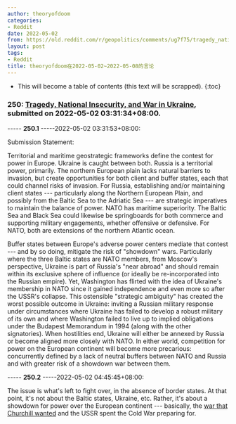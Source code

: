 ```yaml
---
author: theoryofdoom
categories:
- Reddit
date: 2022-05-02
from: https://old.reddit.com/r/geopolitics/comments/ug7f75/tragedy_national_insecurity_and_war_in_ukraine/
layout: post
tags:
- Reddit
title: theoryofdoom在2022-05-02~2022-05-08的言论
---
```


* This will become a table of contents (this text will be scrapped).
{:toc}

### 250: [Tragedy, National Insecurity, and War in Ukraine](https://old.reddit.com/r/geopolitics/comments/ug7f75/tragedy_national_insecurity_and_war_in_ukraine/), submitted on 2022-05-02 03:31:34+08:00.

----- __250.1__ -----2022-05-02 03:31:53+08:00:

Submission Statement:

Territorial and maritime geostrategic frameworks define the contest for power in Europe.  Ukraine is caught between both. Russia is a territorial power, primarily.  The northern European plain lacks natural barriers to invasion, but create opportunities for both client and buffer states, each that could channel risks of invasion.  For Russia, establishing and/or maintaining client states --- particularly along the Northern European Plain, and possibly from the Baltic Sea to the Adriatic Sea --- are strategic imperatives to maintain the balance of power.  NATO has maritime superiority.  The Baltic Sea and Black Sea could likewise be springboards for both commerce and supporting military engagements, whether offensive or defensive.   For NATO, both are extensions of the northern Atlantic ocean.  

Buffer states between Europe's adverse power centers mediate that contest --- and by so doing, mitigate the risk of "showdown" wars.   Particularly where the three Baltic states are NATO members, from Moscow's perspective, Ukraine is part of Russia's "near abroad" and should remain within its exclusive sphere of influence (or ideally be re-incorporated into the Russian empire).  Yet, Washington has flirted with the idea of Ukraine's membership in NATO since it gained independence and even more so after the USSR's collapse.  This ostensible "strategic ambiguity" has created the worst possible outcome in Ukraine: inviting a Russian military response under circumstances where Ukraine has failed to develop a robust military of its own and where Washington failed to live up to implied obligations under the Budapest Memorandum in 1994 (along with the other signatories).  When hostilities end, Ukraine will either be annexed by Russia or become aligned more closely with NATO.  In either world, competition for power on the European continent will become more precarious: concurrently defined by a lack of neutral buffers between NATO and Russia and with greater risk of a showdown war between them.

----- __250.2__ -----2022-05-02 04:45:45+08:00:

The issue is what's left to fight over, in the absence of border states.  At that point, it's not about the Baltic states, Ukraine, etc.  Rather, it's about a showdown for power over the European continent --- basically, the [war that Churchill wanted](https://www.thehistorypress.co.uk/articles/operation-unthinkable-churchill-s-plans-to-invade-the-soviet-union/#:~:text=The%20plan%20called%20for%20a,his%20domination%20of%20East%20Europe) and the USSR spent the Cold War preparing for.

